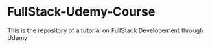 # FullStack-Udemy-Course
This is the repository of a tutorial on FullStack Developement through Udemy
